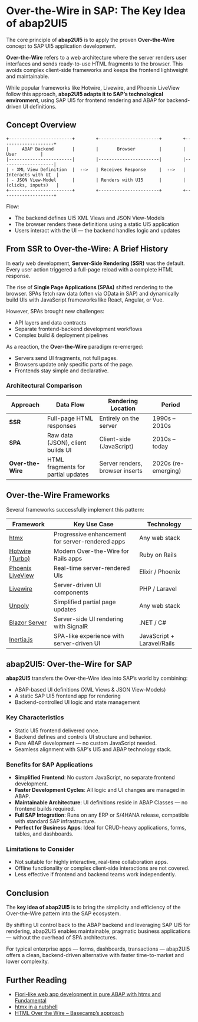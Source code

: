 # Over-the-Wire in SAP: The Key Idea of abap2UI5

The core principle of **abap2UI5** is to apply the proven **Over-the-Wire** concept to SAP UI5 application development.

**Over-the-Wire** refers to a web architecture where the server renders user interfaces and sends ready-to-use HTML fragments to the browser. This avoids complex client-side frameworks and keeps the frontend lightweight and maintainable.

While popular frameworks like Hotwire, Livewire, and Phoenix LiveView follow this approach, **abap2UI5 adapts it to SAP’s technological environment**, using SAP UI5 for frontend rendering and ABAP for backend-driven UI definitions.

## Concept Overview

```plaintext
+------------------------+        +-----------------------+        +--------------------+
|     ABAP Backend       |        |       Browser         |        |       User         |
|------------------------|        |-----------------------|        |--------------------|
| - XML View Definition  |  -->   | Receives Response     |  -->   | Interacts with UI  |
| - JSON View-Model      |        | Renders with UI5      |        | (clicks, inputs)   |
+------------------------+        +-----------------------+        +--------------------+
```
Flow:
- The backend defines UI5 XML Views and JSON View-Models
- The browser renders these definitions using a static UI5 application
- Users interact with the UI — the backend handles logic and updates

## From SSR to Over-the-Wire: A Brief History

In early web development, **Server-Side Rendering (SSR)** was the default. Every user action triggered a full-page reload with a complete HTML response.

The rise of **Single Page Applications (SPAs)** shifted rendering to the browser. SPAs fetch raw data (often via OData in SAP) and dynamically build UIs with JavaScript frameworks like React, Angular, or Vue.

However, SPAs brought new challenges:
- API layers and data contracts
- Separate frontend-backend development workflows
- Complex build & deployment pipelines

As a reaction, the **Over-the-Wire** paradigm re-emerged:
- Servers send UI fragments, not full pages.
- Browsers update only specific parts of the page.
- Frontends stay simple and declarative.

### Architectural Comparison

| Approach | Data Flow | Rendering Location | Period |
|----------|-----------|-------------------|--------|
| **SSR** | Full-page HTML responses | Entirely on the server | 1990s – 2010s |
| **SPA** | Raw data (JSON), client builds UI | Client-side (JavaScript) | 2010s – today |
| **Over-the-Wire** | HTML fragments for partial updates | Server renders, browser inserts | 2020s (re-emerging) |

## Over-the-Wire Frameworks

Several frameworks successfully implement this pattern:

| Framework | Key Use Case | Technology |
|-----------|--------------|------------|
| [htmx](https://htmx.org/) | Progressive enhancement for server-rendered apps | Any web stack |
| [Hotwire (Turbo)](https://hotwired.dev/) | Modern Over-the-Wire for Rails apps | Ruby on Rails |
| [Phoenix LiveView](https://hexdocs.pm/phoenix_live_view) | Real-time server-rendered UIs | Elixir / Phoenix |
| [Livewire](https://livewire.laravel.com/) | Server-driven UI components | PHP / Laravel |
| [Unpoly](https://unpoly.com/) | Simplified partial page updates | Any web stack |
| [Blazor Server](https://learn.microsoft.com/en-us/aspnet/core/blazor/) | Server-side UI rendering with SignalR | .NET / C# |
| [Inertia.js](https://inertiajs.com/) | SPA-like experience with server-driven UI | JavaScript + Laravel/Rails |

## abap2UI5: Over-the-Wire for SAP

**abap2UI5** transfers the Over-the-Wire idea into SAP’s world by combining:
- ABAP-based UI definitions (XML Views & JSON View-Models)
- A static SAP UI5 frontend app for rendering
- Backend-controlled UI logic and state management

### Key Characteristics
- Static UI5 frontend delivered once.
- Backend defines and controls UI structure and behavior.
- Pure ABAP development — no custom JavaScript needed.
- Seamless alignment with SAP's UI5 and ABAP technology stack.

### Benefits for SAP Applications

- **Simplified Frontend**: No custom JavaScript, no separate frontend development.
- **Faster Development Cycles**: All logic and UI changes are managed in ABAP.
- **Maintainable Architecture**: UI definitions reside in ABAP Classes — no frontend builds required.
- **Full SAP Integration**: Runs on any ERP or S/4HANA release, compatible with standard SAP infrastructure.
- **Perfect for Business Apps**: Ideal for CRUD-heavy applications, forms, tables, and dashboards.

### Limitations to Consider

- Not suitable for highly interactive, real-time collaboration apps.
- Offline functionality or complex client-side interactions are not covered.
- Less effective if frontend and backend teams work independently.

## Conclusion

The **key idea of abap2UI5** is to bring the simplicity and efficiency of the Over-the-Wire pattern into the SAP ecosystem.

By shifting UI control back to the ABAP backend and leveraging SAP UI5 for rendering, abap2UI5 enables maintainable, pragmatic business applications — without the overhead of SPA architectures.

For typical enterprise apps — forms, dashboards, transactions — abap2UI5 offers a clean, backend-driven alternative with faster time-to-market and lower complexity.

## Further Reading
- [Fiori-like web app development in pure ABAP with htmx and Fundamental](https://community.sap.com/t5/technology-blog-posts-by-members/fiori-like-web-app-development-in-pure-abap-with-htmx-and-fundamental/ba-p/13500763)
- [htmx in a nutshell](https://htmx.org/docs/#introduction)
- [HTML Over the Wire – Basecamp’s approach](https://signalvnoise.com/svn3/html-over-the-wire/)
